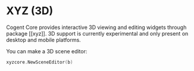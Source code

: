 # XYZ (3D)

Cogent Core provides interactive 3D viewing and editing widgets through package [[xyz]]. 3D support is currently experimental and only present on desktop and mobile platforms.

You can make a 3D scene editor:

```go
xyzcore.NewSceneEditor(b)
```
